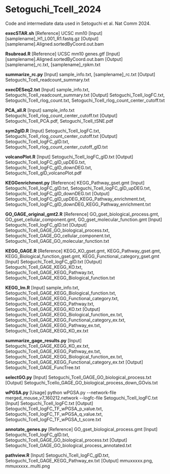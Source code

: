 # Setoguchi_Tcell_2024
Code and intermediate data used in Setoguchi et al. Nat Comm 2024.

**execSTAR.sh**
[Reference] UCSC mm10
[Input] [samplename]_H1_L001_R1.fastq.gz
[Output] [samplename].Aligned.sortedByCoord.out.bam

**Rsubread.R**
[Reference] UCSC mm10 genes.gtf
[Input] [samplename].Aligned.sortedByCoord.out.bam
[Output] [samplename]_rc.txt, [samplename]_rpkm.txt

**summarize_rc.py**
[Input] sample_info.txt, [samplename]_rc.txt
[Output] Setoguchi_Tcell_readcount_summary.txt

**execDESeq2.txt**
[Input] sample_info.txt, Setoguchi_Tcell_readcount_summary.txt
[Output] Setoguchi_Tcell_logFC.txt, Setoguchi_Tcell_rlog_count.txt, Setoguchi_Tcell_rlog_count_center_cutoff.txt

**PCA_all.R**
[Input] sample_info.txt Setoguchi_Tcell_rlog_count_center_cutoff.txt
[Output] Setoguchi_Tcell_PCA.pdf, Setoguchi_Tcell_tSNE.pdf

**sym2gID.R**
[Input] Setoguchi_Tcell_logFC.txt, Setoguchi_Tcell_rlog_count_center_cutoff.txt
[Output] Setoguchi_Tcell_logFC_gID.txt, Setoguchi_Tcell_rlog_count_center_cutoff_gID.txt

**volcanoPlot.R**
[Input] Setoguchi_Tcell_logFC_gID.txt
[Output] Setoguchi_Tcell_logFC_gID_upDEG.txt, Setoguchi_Tcell_logFC_gID_downDEG.txt, Setoguchi_Tcell_gID_volcanoPlot.pdf

**KEGGenrichment.py**
[Reference] KEGG_Pathway_gset.gmt
[Input] Setoguchi_Tcell_logFC_gID.txt, Setoguchi_Tcell_logFC_gID_upDEG.txt, Setoguchi_Tcell_logFC_gID_downDEG.txt
[Output] Setoguchi_Tcell_logFC_gID_upDEG_KEGG_Pathway_enrichment.txt, Setoguchi_Tcell_logFC_gID_downDEG_KEGG_Pathway_enrichment.txt

**GO_GAGE_original_gmt2.R**
[Reference] GO_gset_biological_process.gmt, GO_gset_cellular_component.gmt, GO_gset_molecular_function.gmt
[Input] Setoguchi_Tcell_logFC_gID.txt
[Output] Setoguchi_Tcell_GAGE_GO_biological_process.txt, Setoguchi_Tcell_GAGE_GO_cellular_component.txt, Setoguchi_Tcell_GAGE_GO_molecular_function.txt

**KEGG_GAGE.R**
[Reference] KEGG_KO_gset.gmt, KEGG_Pathway_gset.gmt, KEGG_Biological_function_gset.gmt, KEGG_Functional_category_gset.gmt
[Input] Setoguchi_Tcell_logFC_gID.txt
[Output] Setoguchi_Tcell_GAGE_KEGG_KO.txt, Setoguchi_Tcell_GAGE_KEGG_Pathway.txt, Setoguchi_Tcell_GAGE_KEGG_Biological_function.txt

**KEGG_lm.R**
[Input] sample_info.txt, Setoguchi_Tcell_GAGE_KEGG_Biological_function.txt, Setoguchi_Tcell_GAGE_KEGG_Functional_category.txt, Setoguchi_Tcell_GAGE_KEGG_Pathway.txt, Setoguchi_Tcell_GAGE_KEGG_KO.txt
[Output] Setoguchi_Tcell_GAGE_KEGG_Biological_function_ex.txt, Setoguchi_Tcell_GAGE_KEGG_Functional_category_ex.txt, Setoguchi_Tcell_GAGE_KEGG_Pathway_ex.txt, Setoguchi_Tcell_GAGE_KEGG_KO_ex.txt

**summarize_gage_results.py**
[Input] Setoguchi_Tcell_GAGE_KEGG_KO_ex.txt, Setoguchi_Tcell_GAGE_KEGG_Pathway_ex.txt, Setoguchi_Tcell_GAGE_KEGG_Biological_function_ex.txt, Setoguchi_Tcell_GAGE_KEGG_Functional_category_ex.txt
[Output] Setoguchi_Tcell_GAGE_FuncTree.txt

**selectGO.py**
[Input] Setoguchi_Tcell_GAGE_GO_biological_process.txt
[Output] Setoguchi_Tcello_GAGE_GO_biological_process_down_GOvis.txt

**wPGSA.py**
[Usage] python wPGSA.py --network-file merged_mouse_v7_160212.network --logfc-file Setoguchi_Tcell_logFC.txt
[Input] Setoguchi_Tcell_logFC.txt
[Output] Setoguchi_Tcell_logFC_TF_wPGSA_p_value.txt, Setoguchi_Tcell_logFC_TF_wPGSA_q_value.txt, Setoguchi_Tcell_logFC_TF_wPGSA_t_score.txt

**annotate_genes.py**
[Reference] GO_gset_biological_process.gmt
[Input] Setoguchi_Tcell_logFC_gID.txt, Setoguchi_Tcell_GAGE_GO_biological_process.txt
[Output] Setoguchi_Tcell_GAGE_GO_biological_process_annotated.txt

**pathview.R**
[Input] Setoguchi_Tcell_logFC_gID.txt, Setoguchi_Tcell_GAGE_KEGG_Pathway_ex.txt
[Output] mmuxxxxx.png, mmuxxxxx..multi.png

